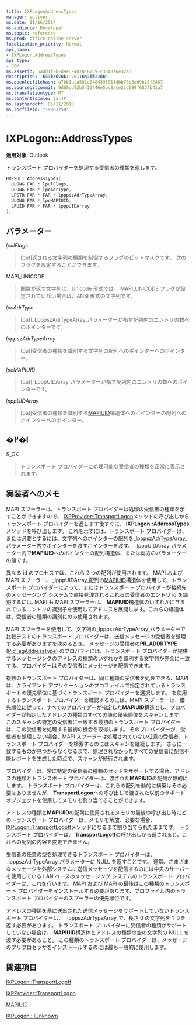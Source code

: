```yaml
---
title: IXPLogonAddressTypes
manager: soliver
ms.date: 11/16/2014
ms.audience: Developer
ms.topic: reference
ms.prod: office-online-server
localization_priority: Normal
api_name:
- IXPLogon.AddressTypes
api_type:
- COM
ms.assetid: 5add1f2b-d9e6-4d78-8739-c3848f6e32a3
description: '�ŏI�X�V��: 2011�N7��23��'
ms.openlocfilehash: a7bb1aca501e24843950114bb76b6a09b20f2467
ms.sourcegitcommit: 9d60cd82b5413446e5bc8ace2cd689f683fb41a7
ms.translationtype: MT
ms.contentlocale: ja-JP
ms.lasthandoff: 06/11/2018
ms.locfileid: "19801250"
---
```

# <a name="ixplogonaddresstypes"></a>IXPLogon::AddressTypes

  
  
**適用対象**: Outlook 
  
トランスポート プロバイダーを処理する受信者の種類を返します。
  
```cpp
HRESULT AddressTypes(
  ULONG FAR * lpulFlags,
  ULONG FAR * lpcAdrType,
  LPSTR FAR * FAR * lpppszAdrTypeArray,
  ULONG FAR * lpcMAPIUID,
  LPUID FAR * FAR * lpppUIDArray
);
```

## <a name="parameters"></a>パラメーター

 _lpulFlags_
  
> [out]返される文字列の種類を制御するフラグのビットマスクです。 次のフラグを設定することができます。
    
MAPI_UNICODE 
  
> 関数が返す文字列は、Unicode 形式では。 MAPI_UNICODE フラグが設定されていない場合は、ANSI 形式の文字列です。
    
 _lpcAdrType_
  
> [out]_LpppszAdrTypeArray_パラメーターが指す配列内のエントリの数へのポインターです。 
    
 _lpppszAdrTypeArray_
  
> [out]受信者の種類を識別する文字列の配列へのポインターへのポインター。
    
 _lpcMAPIUID_
  
> [out]_LpppUIDArray_パラメーターが指す配列内のエントリの数へのポインターです。 
    
 _lpppUIDArray_
  
> [out]受信者の種類を識別する[MAPIUID](mapiuid.md)構造体へのポインターの配列へのポインターへのポインター。 
    
## <a name="return-value"></a>�߂�l

S_OK 
  
> トランスポート プロバイダーに処理可能な受信者の種類を正常に表示されます。
    
## <a name="notes-to-implementers"></a>実装者へのメモ

MAPI スプーラーは、トランスポート プロバイダーは処理の受信者の種類を示すことができますので、 [IXPProvider::TransportLogon](ixpprovider-transportlogon.md)メソッドの呼び出しからトランスポート プロバイダーを返します後すぐに、 **IXPLogon::AddressTypes**メソッドを呼び出します。 これを示すには、トランスポート プロバイダーは、または必要とするには、文字列へのポインターの配列を_lpppszAdrTypeArray_パラメーター内でポインターを渡すポインターを渡す、 _lpppUIDArray_パラメーター内で**MAPIUID**へのポインターの配列構造体、または両方のパラメーターの値です。 
  
異なる id のプロセスでは、これら 2 つの配列が使用されます。 MAPI および MAPI スプーラー、 _lpppUIDArray_配列の[MAPIUID](mapiuid.md)構造体を使用して、トランスポート プロバイダーによって、またはトランスポート プロバイダーが接続先のメッセージング システムで直接処理されるこれらの受信者のエントリ id を識別するには. MAPI も MAPI スプーラーは、 **MAPIUID**構造体のいずれかに含まれているエントリの識別子を使用してアドレスを展開します。これらの構造体は、受信者の種類の識別にのみ使用されます。 
  
MAPI スプーラーを使用して、文字列の_lpppszAdrTypeArray_パラメーターで比較テストのトランスポート プロバイダーは、送信メッセージの受信者を処理する必要がありますを決めるとき。 メッセージの受信者の**PR_ADDRTYPE** ([PidTagAddressType](pidtagaddresstype-canonical-property.md)) のプロパティには、トランスポート プロバイダーが提供するメッセージングのアドレスの種類のいずれかを識別する文字列が完全に一致する、プロバイダーはその受信者にメッセージを配信できます。
  
複数のトランスポート プロバイダーは、同じ種類の受信者を処理できる、MAPI は、クライアント アプリケーションのプロファイルで指定されているトランスポートの優先順位に基づくトランスポート プロバイダーを選択します。 を使用するトランスポート プロバイダーを確認するのには、MAPI スプーラーは、優先順位に従って、すべてのプロバイダーが指定した**MAPIUID**構造とし、プロバイダーが指定したアドレスの種類のすべての値の優先順位をスキャンします。 このスキャンの特定の受信者に一致する最初のトランスポート プロバイダーは、この受信者を処理する最初の機会を取得します。 そのプロバイダーが、受信者を処理しない場合、MAPI スプーラーは処理されていない任意の受信者、トランスポート プロバイダーを検索するのにはスキャンを継続します。 さらに一致するものが見つからなくなるまで、処理されなかったすべての受信者に配信不能レポートを生成した時点で、スキャンが続行されます。 
  
プロバイダーは、常に特定の受信者の種類のセットをサポートする場合、アドレスの種類とトランスポート プロバイダーは、渡された**MAPIUID**の配列が静的にします。 トランスポート プロバイダーは、これらの配列を動的に構築はその必要はありませんが、 **TransportLogon**への呼び出しで渡された以前のサポート オブジェクトを使用してメモリを割り当てることができます。
  
アドレスの種類と**MAPIUID**の配列に使用されるメモリの最後の呼び出し時にどのトランスポート プロバイダーは、メモリを解放、必要な場合、 [IXPLogon::TransportLogoff](ixplogon-transportlogoff.md)メソッドになるまで割り当てられたままです。 トランスポート プロバイダーは、 **TransportLogoff**の呼び出しから返されると、これらの配列の内容を変更できません。 
  
受信者の任意の型を処理できるトランスポート プロバイダーは、 _lpppszAdrTypeArray_パラメーターに NULL を返すことです。 通常、さまざまなメッセージを外部システムに送信メッセージを配信するのには中央のサーバーを使用している LAN ベースのメッセージング システムのトランスポート プロバイダーは、これを行います。 MAPI および MAPI の最後はこの種類のトランスポート プロバイダーをインストールする必要があります、プロファイル内のトランスポート プロバイダーのスプーラーの優先順位です。 
  
アドレスの種類を基に送出された送信メッセージをサポートしていないトランスポート プロバイダーは、 _lpppszAdrTypeArray_で、長さ 0 の文字列を 1 つを返す必要があります。 トランスポート プロバイダーに受信者の種類がサポートしていない場合は、 **MAPIUID**構造体とアドレスの種類の空の文字列の NULL を渡す必要があること。 この種類のトランスポート プロバイダーは、メッセージのプリプロセッサをインストールするのには最も一般的に使用します。 
  
## <a name="see-also"></a>関連項目



[IXPLogon::TransportLogoff](ixplogon-transportlogoff.md)
  
[IXPProvider::TransportLogon](ixpprovider-transportlogon.md)
  
[MAPIUID](mapiuid.md)
  
[IXPLogon : IUnknown](ixplogoniunknown.md)

